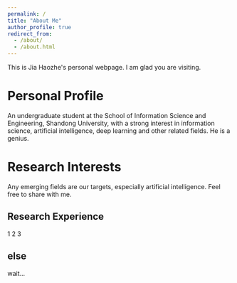 ```yaml
---
permalink: /
title: "About Me"
author_profile: true
redirect_from: 
  - /about/
  - /about.html
---
```


This is Jia Haozhe's personal webpage. I am glad you are visiting.

Personal Profile
======
An undergraduate student at the School of Information Science and Engineering, Shandong University, with a strong interest in information science, artificial intelligence, deep learning and other related fields. He is a genius.


Research Interests
======
Any emerging fields are our targets, especially artificial intelligence. Feel free to share with me.

Research Experience
------
1
2
3

else
------
wait...
